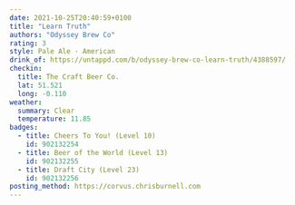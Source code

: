 ```yaml
---
date: 2021-10-25T20:40:59+0100
title: "Learn Truth"
authors: "Odyssey Brew Co"
rating: 3
style: Pale Ale - American
drink_of: https://untappd.com/b/odyssey-brew-co-learn-truth/4388597/
checkin:
  title: The Craft Beer Co.
  lat: 51.521
  long: -0.110
weather:
  summary: Clear
  temperature: 11.85
badges:
  - title: Cheers To You! (Level 10)
    id: 902132254
  - title: Beer of the World (Level 13)
    id: 902132255
  - title: Draft City (Level 23)
    id: 902132256
posting_method: https://corvus.chrisburnell.com
---
```


